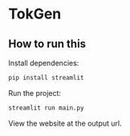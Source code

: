 # TokGen

## How to run this

Install dependencies:

```bash
pip install streamlit
```

Run the project:

```bash
streamlit run main.py
```

View the website at the output url.